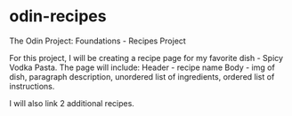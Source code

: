 # odin-recipes
The Odin Project: Foundations - Recipes Project

For this project, I will be creating a recipe page for my favorite dish - Spicy Vodka Pasta. The page will include:
Header - recipe name
Body - img of dish, paragraph description, unordered list of ingredients, ordered list of instructions.

I will also link 2 additional recipes.